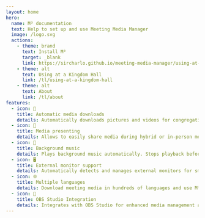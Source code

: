 ```yaml
---
layout: home
hero:
  name: M³ documentation
  text: Help to set up and use Meeting Media Manager
  image: /logo.svg
  actions:
    - theme: brand
      text: Install M³
      target: _blank
      link: https://sircharlo.github.io/meeting-media-manager/using-at-a-kingdom-hall#download-and-install
    - theme: alt
      text: Using at a Kingdom Hall
      link: /tl/using-at-a-kingdom-hall
    - theme: alt
      text: About
      link: /tl/about
features:
  - icon: 🚀
    title: Automatic media downloads
    details: Automatically downloads pictures and videos for congregation meetings in any language available on the official website of Jehovah's Witnesses.
  - icon: 🎦
    title: Media presenting
    details: Allows to easily share media during hybrid or in-person meetings.
  - icon: 🎵
    title: Background music
    details: Plays background music automatically. Stops playback before the meeting starts. Background music can be restarted in one click after the meeting.
  - icon: 🖥️
    title: External monitor support
    details: Automatically detects and manages external monitors for smooth media presentations.
  - icon: 🌐
    title: Multiple languages
    details: Download meeting media in hundreds of languages and use M³'s interface in any of the many available languages.
  - icon: 🧩
    title: OBS Studio Integration
    details: Integrates with OBS Studio for enhanced media management and presenting capabilities.
---
```

